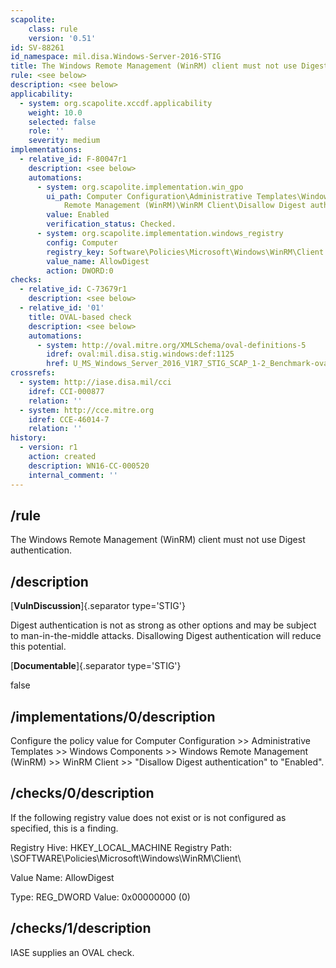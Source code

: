 ```yaml
---
scapolite:
    class: rule
    version: '0.51'
id: SV-88261
id_namespace: mil.disa.Windows-Server-2016-STIG
title: The Windows Remote Management (WinRM) client must not use Digest authentication.
rule: <see below>
description: <see below>
applicability:
  - system: org.scapolite.xccdf.applicability
    weight: 10.0
    selected: false
    role: ''
    severity: medium
implementations:
  - relative_id: F-80047r1
    description: <see below>
    automations:
      - system: org.scapolite.implementation.win_gpo
        ui_path: Computer Configuration\Administrative Templates\Windows Components\Windows
            Remote Management (WinRM)\WinRM Client\Disallow Digest authentication
        value: Enabled
        verification_status: Checked.
      - system: org.scapolite.implementation.windows_registry
        config: Computer
        registry_key: Software\Policies\Microsoft\Windows\WinRM\Client
        value_name: AllowDigest
        action: DWORD:0
checks:
  - relative_id: C-73679r1
    description: <see below>
  - relative_id: '01'
    title: OVAL-based check
    description: <see below>
    automations:
      - system: http://oval.mitre.org/XMLSchema/oval-definitions-5
        idref: oval:mil.disa.stig.windows:def:1125
        href: U_MS_Windows_Server_2016_V1R7_STIG_SCAP_1-2_Benchmark-oval.xml
crossrefs:
  - system: http://iase.disa.mil/cci
    idref: CCI-000877
    relation: ''
  - system: http://cce.mitre.org
    idref: CCE-46014-7
    relation: ''
history:
  - version: r1
    action: created
    description: WN16-CC-000520
    internal_comment: ''
---
```



## /rule

The Windows Remote Management (WinRM) client must not use Digest authentication.

## /description

[**VulnDiscussion**]{.separator type='STIG'}

Digest authentication is not as strong as other options and may be subject to man-in-the-middle attacks. Disallowing Digest authentication will reduce this potential.

[**Documentable**]{.separator type='STIG'}

false

## /implementations/0/description

Configure the policy value for Computer Configuration >> Administrative Templates >> Windows Components >> Windows Remote Management (WinRM) >> WinRM Client >> "Disallow Digest authentication" to "Enabled".

## /checks/0/description

If the following registry value does not exist or is not configured as specified, this is a finding.

Registry Hive: HKEY_LOCAL_MACHINE
Registry Path: \SOFTWARE\Policies\Microsoft\Windows\WinRM\Client\

Value Name: AllowDigest

Type: REG_DWORD
Value: 0x00000000 (0)

## /checks/1/description

IASE supplies an OVAL check.
